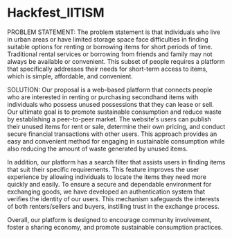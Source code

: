 # Hackfest_IITISM

PROBLEM STATEMENT:
The problem statement is that individuals who live in urban areas or have limited storage space face difficulties in finding suitable options for renting or borrowing items for short periods of time. Traditional rental services or borrowing from friends and family may not always be available or convenient. This subset of people requires a platform that specifically addresses their needs for short-term access to items, which is simple, affordable, and convenient.

SOLUTION:
Our proposal is a web-based platform that connects people who are interested in renting or purchasing secondhand items with individuals who possess unused possessions that they can lease or sell. Our ultimate goal is to promote sustainable consumption and reduce waste by establishing a peer-to-peer market. The website's users can publish their unused items for rent or sale, determine their own pricing, and conduct secure financial transactions with other users. This approach provides an easy and convenient method for engaging in sustainable consumption while also reducing the amount of waste generated by unused items.

In addition, our platform has a search filter that assists users in finding items that suit their specific requirements. This feature improves the user experience by allowing individuals to locate the items they need more quickly and easily. To ensure a secure and dependable environment for exchanging goods, we have developed an authentication system that verifies the identity of our users. This mechanism safeguards the interests of both renters/sellers and buyers, instilling trust in the exchange process.

Overall, our platform is designed to encourage community involvement, foster a sharing economy, and promote sustainable consumption practices.
